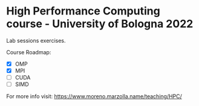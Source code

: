 # High Performance Computing course - University of Bologna 2022
Lab sessions exercises.  

Course Roadmap:
- [x] OMP
- [x] MPI
- [ ] CUDA
- [ ] SIMD

For more info visit:
https://www.moreno.marzolla.name/teaching/HPC/
